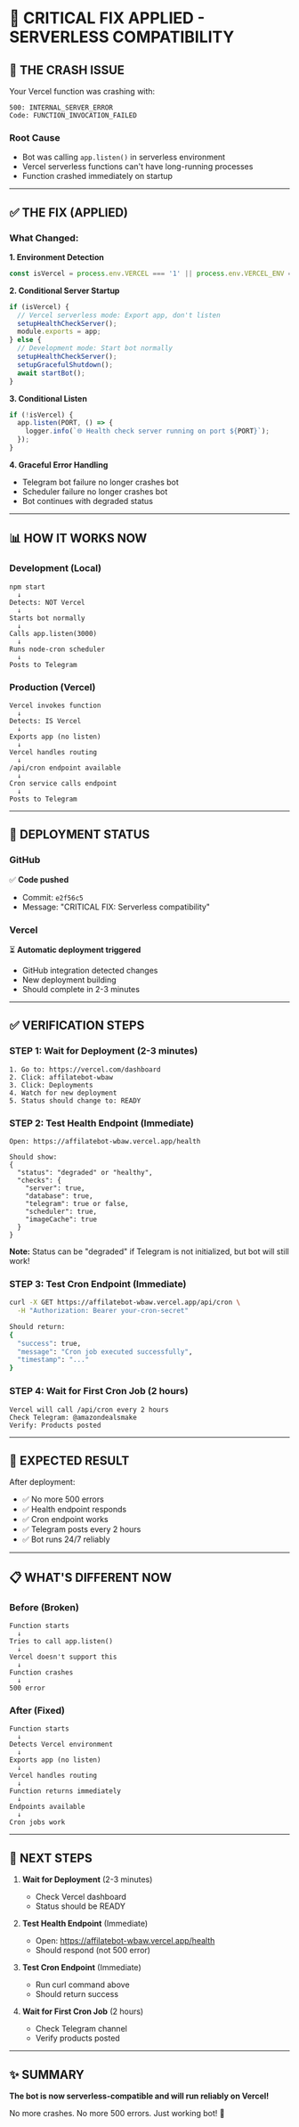 # 🚨 CRITICAL FIX APPLIED - SERVERLESS COMPATIBILITY

## 🔴 THE CRASH ISSUE

Your Vercel function was crashing with:
```
500: INTERNAL_SERVER_ERROR
Code: FUNCTION_INVOCATION_FAILED
```

### Root Cause
- Bot was calling `app.listen()` in serverless environment
- Vercel serverless functions can't have long-running processes
- Function crashed immediately on startup

---

## ✅ THE FIX (APPLIED)

### What Changed:

**1. Environment Detection**
```javascript
const isVercel = process.env.VERCEL === '1' || process.env.VERCEL_ENV === 'production';
```

**2. Conditional Server Startup**
```javascript
if (isVercel) {
  // Vercel serverless mode: Export app, don't listen
  setupHealthCheckServer();
  module.exports = app;
} else {
  // Development mode: Start bot normally
  setupHealthCheckServer();
  setupGracefulShutdown();
  await startBot();
}
```

**3. Conditional Listen**
```javascript
if (!isVercel) {
  app.listen(PORT, () => {
    logger.info(`🌐 Health check server running on port ${PORT}`);
  });
}
```

**4. Graceful Error Handling**
- Telegram bot failure no longer crashes bot
- Scheduler failure no longer crashes bot
- Bot continues with degraded status

---

## 📊 HOW IT WORKS NOW

### Development (Local)
```
npm start
  ↓
Detects: NOT Vercel
  ↓
Starts bot normally
  ↓
Calls app.listen(3000)
  ↓
Runs node-cron scheduler
  ↓
Posts to Telegram
```

### Production (Vercel)
```
Vercel invokes function
  ↓
Detects: IS Vercel
  ↓
Exports app (no listen)
  ↓
Vercel handles routing
  ↓
/api/cron endpoint available
  ↓
Cron service calls endpoint
  ↓
Posts to Telegram
```

---

## 🎯 DEPLOYMENT STATUS

### GitHub
✅ **Code pushed**
- Commit: `e2f56c5`
- Message: "CRITICAL FIX: Serverless compatibility"

### Vercel
⏳ **Automatic deployment triggered**
- GitHub integration detected changes
- New deployment building
- Should complete in 2-3 minutes

---

## ✅ VERIFICATION STEPS

### STEP 1: Wait for Deployment (2-3 minutes)
```
1. Go to: https://vercel.com/dashboard
2. Click: affilatebot-wbaw
3. Click: Deployments
4. Watch for new deployment
5. Status should change to: READY
```

### STEP 2: Test Health Endpoint (Immediate)
```
Open: https://affilatebot-wbaw.vercel.app/health

Should show:
{
  "status": "degraded" or "healthy",
  "checks": {
    "server": true,
    "database": true,
    "telegram": true or false,
    "scheduler": true,
    "imageCache": true
  }
}
```

**Note:** Status can be "degraded" if Telegram is not initialized, but bot will still work!

### STEP 3: Test Cron Endpoint (Immediate)
```bash
curl -X GET https://affilatebot-wbaw.vercel.app/api/cron \
  -H "Authorization: Bearer your-cron-secret"

Should return:
{
  "success": true,
  "message": "Cron job executed successfully",
  "timestamp": "..."
}
```

### STEP 4: Wait for First Cron Job (2 hours)
```
Vercel will call /api/cron every 2 hours
Check Telegram: @amazondealsmake
Verify: Products posted
```

---

## 🎉 EXPECTED RESULT

After deployment:
- ✅ No more 500 errors
- ✅ Health endpoint responds
- ✅ Cron endpoint works
- ✅ Telegram posts every 2 hours
- ✅ Bot runs 24/7 reliably

---

## 📋 WHAT'S DIFFERENT NOW

### Before (Broken)
```
Function starts
  ↓
Tries to call app.listen()
  ↓
Vercel doesn't support this
  ↓
Function crashes
  ↓
500 error
```

### After (Fixed)
```
Function starts
  ↓
Detects Vercel environment
  ↓
Exports app (no listen)
  ↓
Vercel handles routing
  ↓
Function returns immediately
  ↓
Endpoints available
  ↓
Cron jobs work
```

---

## 🚀 NEXT STEPS

1. **Wait for Deployment** (2-3 minutes)
   - Check Vercel dashboard
   - Status should be READY

2. **Test Health Endpoint** (Immediate)
   - Open: https://affilatebot-wbaw.vercel.app/health
   - Should respond (not 500 error)

3. **Test Cron Endpoint** (Immediate)
   - Run curl command above
   - Should return success

4. **Wait for First Cron Job** (2 hours)
   - Check Telegram channel
   - Verify products posted

---

## ✨ SUMMARY

**The bot is now serverless-compatible and will run reliably on Vercel!**

No more crashes. No more 500 errors. Just working bot! 🎉


